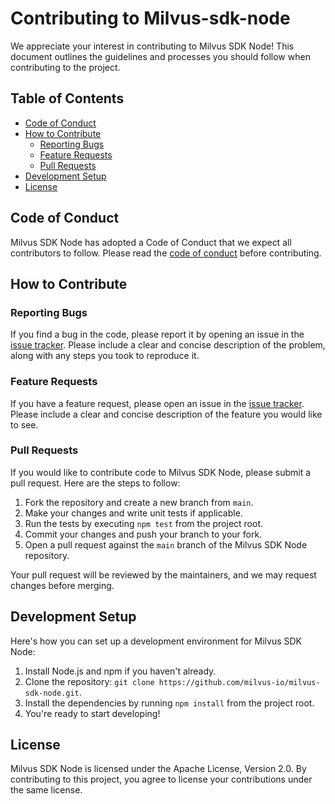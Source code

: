 # Contributing to Milvus-sdk-node

We appreciate your interest in contributing to Milvus SDK Node! This document outlines the guidelines and processes you should follow when contributing to the project.

## Table of Contents

- [Code of Conduct](#code-of-conduct)
- [How to Contribute](#how-to-contribute)
  - [Reporting Bugs](#reporting-bugs)
  - [Feature Requests](#feature-requests)
  - [Pull Requests](#pull-requests)
- [Development Setup](#development-setup)
- [License](#license)

## Code of Conduct

Milvus SDK Node has adopted a Code of Conduct that we expect all contributors to follow. Please read the [code of conduct](CODE_OF_CONDUCT.md) before contributing.

## How to Contribute

### Reporting Bugs

If you find a bug in the code, please report it by opening an issue in the [issue tracker](https://github.com/milvus-io/milvus-sdk-node/issues). Please include a clear and concise description of the problem, along with any steps you took to reproduce it.

### Feature Requests

If you have a feature request, please open an issue in the [issue tracker](https://github.com/milvus-io/milvus-sdk-node/issues). Please include a clear and concise description of the feature you would like to see.

### Pull Requests

If you would like to contribute code to Milvus SDK Node, please submit a pull request. Here are the steps to follow:

1. Fork the repository and create a new branch from `main`.
2. Make your changes and write unit tests if applicable.
3. Run the tests by executing `npm test` from the project root.
4. Commit your changes and push your branch to your fork.
5. Open a pull request against the `main` branch of the Milvus SDK Node repository.

Your pull request will be reviewed by the maintainers, and we may request changes before merging.

## Development Setup

Here's how you can set up a development environment for Milvus SDK Node:

1. Install Node.js and npm if you haven't already.
2. Clone the repository: `git clone https://github.com/milvus-io/milvus-sdk-node.git`.
3. Install the dependencies by running `npm install` from the project root.
4. You're ready to start developing!

## License

Milvus SDK Node is licensed under the Apache License, Version 2.0. By contributing to this project, you agree to license your contributions under the same license.
